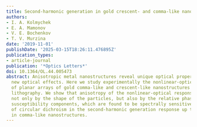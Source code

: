 ```yaml
---
title: Second-harmonic generation in gold crescent- and comma-like nanostructures
authors:
- I. A. Kolmychek
- E. A. Mamonov
- V. E. Bochenkov
- T. V. Murzina
date: '2019-11-01'
publishDate: '2025-03-15T18:26:11.476895Z'
publication_types:
- article-journal
publication: '*Optics Letters*'
doi: 10.1364/OL.44.005473
abstract: Anisotropic metal nanostructures reveal unique optical properties providing
  new optical effects. Here we study experimentally the nonlinear-optical response
  of planar arrays of gold comma-like and crescent-like nanostructures made by colloidal
  lithography. We show that anisotropy of the nonlinear-optical response is defined
  not only by the shape of the particles, but also by the relative phase of second-order
  susceptibility components, which are found to be spectrally sensitive. High values
  of circular dichroism in the second-harmonic generation response up to 70% are observed
  in comma-like nanostructures.
---
```

